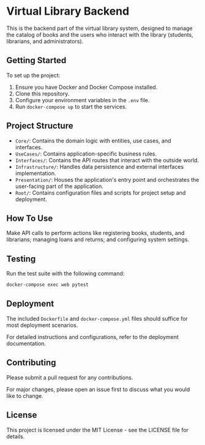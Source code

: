 # Virtual Library Backend

This is the backend part of the virtual library system, designed to manage the catalog of books and the users who interact with the library (students, librarians, and administrators).

## Getting Started

To set up the project:

1. Ensure you have Docker and Docker Compose installed.
2. Clone this repository.
3. Configure your environment variables in the `.env` file.
4. Run `docker-compose up` to start the services.

## Project Structure

- `Core/`: Contains the domain logic with entities, use cases, and interfaces.
- `UseCases/`: Contains application-specific business rules.
- `Interfaces/`: Contains the API routes that interact with the outside world.
- `Infrastructure/`: Handles data persistence and external interfaces implementation.
- `Presentation/`: Houses the application's entry point and orchestrates the user-facing part of the application.
- `Root/`: Contains configuration files and scripts for project setup and deployment.

## How To Use

Make API calls to perform actions like registering books, students, and librarians; managing loans and returns; and configuring system settings.

## Testing

Run the test suite with the following command:

```bash
docker-compose exec web pytest
```

## Deployment

The included `Dockerfile` and `docker-compose.yml` files should suffice for most deployment scenarios.

For detailed instructions and configurations, refer to the deployment documentation.

## Contributing

Please submit a pull request for any contributions.

For major changes, please open an issue first to discuss what you would like to change.

## License

This project is licensed under the MIT License - see the LICENSE file for details.